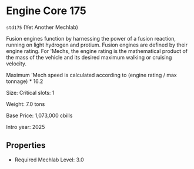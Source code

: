 # Engine Core 175

`std175` (Yet Another Mechlab)

Fusion engines function by harnessing the power of a fusion reaction, running on light hydrogen and protium. Fusion engines are defined by their engine rating. For 'Mechs, the engine rating is the mathematical product of the mass of the vehicle and its desired maximum walking or cruising velocity.

Maximum 'Mech speed is calculated according to (engine rating / max tonnage) * 16.2

Size: Critical slots: 1

Weight: 7.0 tons

Base Price: 1,073,000 cbills

Intro year: 2025

## Properties
* Required Mechlab Level: 3.0 
